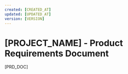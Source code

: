 ```yaml
---
created: [CREATED_AT]
updated: [UPDATED_AT]
version: [VERSION]
---
```


# [PROJECT_NAME] - Product Requirements Document

[PRD_DOC]
